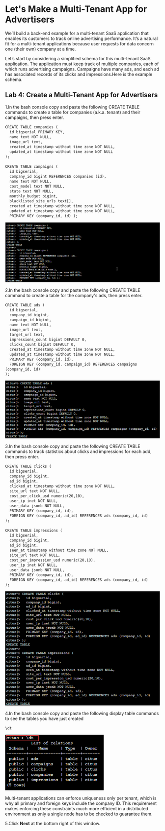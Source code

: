 # Let's Make a Multi-Tenant App for Advertisers

We’ll build a back-end example for a multi-tenant SaaS application that enables its customers to track online advertising performance. It’s a natural fit for a multi-tenant applications because user requests for data concern one (their own) company at a time.

Let’s start by considering a simplified schema for this multi-tenant SaaS application. The application must keep track of multiple companies, each of which runs advertising campaigns. Campaigns have many ads, and each ad has associated records of its clicks and impressions.Here is the example schema.

## **Lab 4: Create a Multi-Tenant App for Advertisers**

1.In the bash console copy and paste the following CREATE TABLE commands to create a table for companies (a.k.a. tenant) and their campaigns, then press enter.

```
CREATE TABLE companies (
  id bigserial PRIMARY KEY, 
  name text NOT NULL, 
  image_url text, 
  created_at timestamp without time zone NOT NULL, 
  updated_at timestamp without time zone NOT NULL 
); 

CREATE TABLE campaigns ( 
  id bigserial, 
  company_id bigint REFERENCES companies (id), 
  name text NOT NULL, 
  cost_model text NOT NULL, 
  state text NOT NULL, 
  monthly_budget bigint, 
  blacklisted_site_urls text[], 
  created_at timestamp without time zone NOT NULL, 
  updated_at timestamp without time zone NOT NULL, 
  PRIMARY KEY (company_id, id) ); 
```

  ![](Images/1query.png)
 
2.In the bash console copy and paste the following CREATE TABLE command to create a table for the company's ads, then press enter. 

```
CREATE TABLE ads ( 
  id bigserial, 
  company_id bigint, 
  campaign_id bigint, 
  name text NOT NULL, 
  image_url text, 
  target_url text, 
  impressions_count bigint DEFAULT 0, 
  clicks_count bigint DEFAULT 0, 
  created_at timestamp without time zone NOT NULL, 
  updated_at timestamp without time zone NOT NULL, 
  PRIMARY KEY (company_id, id), 
  FOREIGN KEY (company_id, campaign_id) REFERENCES campaigns (company_id, id) 
); 
``` 

  ![](Images/2query.png)

3.In the bash console copy and paste the following CREATE TABLE commands to track statistics about clicks and impressions for each add, then press enter. 

```
CREATE TABLE clicks ( 
  id bigserial, 
  company_id bigint, 
  ad_id bigint, 
  clicked_at timestamp without time zone NOT NULL, 
  site_url text NOT NULL, 
  cost_per_click_usd numeric(20,10), 
  user_ip inet NOT NULL, 
  user_data jsonb NOT NULL, 
  PRIMARY KEY (company_id, id), 
  FOREIGN KEY (company_id, ad_id) REFERENCES ads (company_id, id) 
); 

CREATE TABLE impressions ( 
  id bigserial, 
  company_id bigint, 
  ad_id bigint, 
  seen_at timestamp without time zone NOT NULL, 
  site_url text NOT NULL, 
  cost_per_impression_usd numeric(20,10), 
  user_ip inet NOT NULL, 
  user_data jsonb NOT NULL, 
  PRIMARY KEY (company_id, id), 
  FOREIGN KEY (company_id, ad_id) REFERENCES ads (company_id, id) 
); 
``` 

  ![](Images/3query.png)

4.In the bash console copy and paste the following display table commands to see the tables you have just created

```
\dt
```

  ![](Images/4query.png)
  
Multi-tenant applications can enforce uniqueness only per tenant, which is why all primary and foreign keys include the company ID. This requirement makes enforcing these constraints much more efficient in a distributed environment as only a single node has to be checked to guarantee them.

5.Click **Next** at the bottom right of this window.
